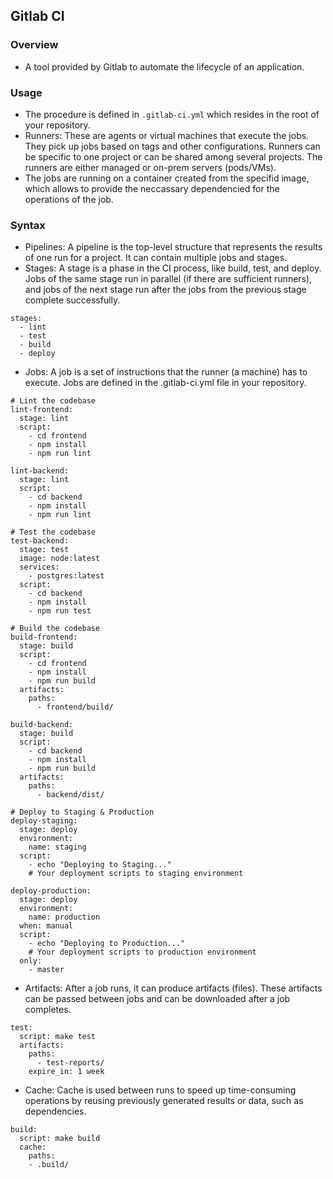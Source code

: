 ## Gitlab CI

### Overview
- A tool provided by Gitlab to automate the lifecycle of an application.


### Usage
- The procedure is defined in `.gitlab-ci.yml` which resides in the root of your repository.
- Runners: These are agents or virtual machines that execute the jobs. They pick up jobs based on tags and other configurations. Runners can be specific to one project or can be shared among several projects. The runners are either managed or on-prem servers (pods/VMs).
- The jobs are running on a container created from the specifid image, which allows to provide the neccassary dependencied for the operations of the job.

### Syntax
- Pipelines: A pipeline is the top-level structure that represents the results of one run for a project. It can contain multiple jobs and stages.
- Stages: A stage is a phase in the CI process, like build, test, and deploy. Jobs of the same stage run in parallel (if there are sufficient runners), and jobs of the next stage run after the jobs from the previous stage complete successfully.
```
stages:
  - lint
  - test
  - build
  - deploy
```
- Jobs: A job is a set of instructions that the runner (a machine) has to execute. Jobs are defined in the .gitlab-ci.yml file in your repository.
```
# Lint the codebase
lint-frontend:
  stage: lint
  script:
    - cd frontend
    - npm install
    - npm run lint

lint-backend:
  stage: lint
  script:
    - cd backend
    - npm install
    - npm run lint

# Test the codebase
test-backend:
  stage: test
  image: node:latest
  services:
    - postgres:latest
  script:
    - cd backend
    - npm install
    - npm run test

# Build the codebase
build-frontend:
  stage: build
  script:
    - cd frontend
    - npm install
    - npm run build
  artifacts:
    paths:
      - frontend/build/

build-backend:
  stage: build
  script:
    - cd backend
    - npm install
    - npm run build
  artifacts:
    paths:
      - backend/dist/

# Deploy to Staging & Production
deploy-staging:
  stage: deploy
  environment:
    name: staging
  script:
    - echo "Deploying to Staging..."
    # Your deployment scripts to staging environment

deploy-production:
  stage: deploy
  environment:
    name: production
  when: manual
  script:
    - echo "Deploying to Production..."
    # Your deployment scripts to production environment
  only:
    - master
```
- Artifacts: After a job runs, it can produce artifacts (files). These artifacts can be passed between jobs and can be downloaded after a job completes.
```
test:
  script: make test
  artifacts:
    paths:
      - test-reports/
    expire_in: 1 week
```
- Cache: Cache is used between runs to speed up time-consuming operations by reusing previously generated results or data, such as dependencies.
```
build:
  script: make build
  cache:
    paths:
    - .build/
```

